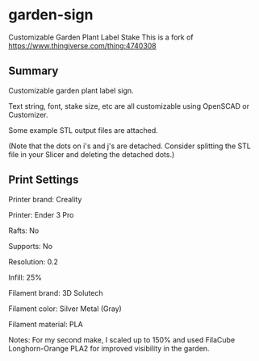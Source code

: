 # garden-sign
Customizable Garden Plant Label Stake
This is a fork of https://www.thingiverse.com/thing:4740308

## Summary
Customizable garden plant label sign.

Text string, font, stake size, etc are all customizable using OpenSCAD or Customizer.

Some example STL output files are attached.

(Note that the dots on i's and j's are detached. Consider splitting the STL file in your Slicer and deleting the detached dots.)

## Print Settings
Printer brand: Creality

Printer: Ender 3 Pro

Rafts: No

Supports: No

Resolution: 0.2

Infill: 25%

Filament brand: 3D Solutech

Filament color: Silver Metal (Gray)

Filament material: PLA

Notes:
For my second make, I scaled up to 150% and used FilaCube Longhorn-Orange PLA2 for improved visibility in the garden.
